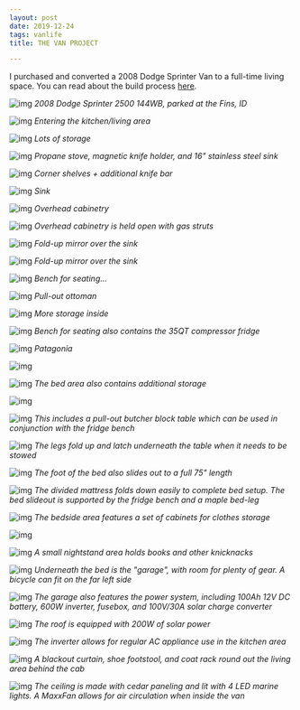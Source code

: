 ```yaml
---
layout: post
date: 2019-12-24
tags: vanlife
title: THE VAN PROJECT

---
```


I purchased and converted a 2008 Dodge Sprinter Van to a full-time living space. You can read about the build process [here](/tag/vanlife).

![img](/images/van_fins.jpg)
*2008 Dodge Sprinter 2500 144WB, parked at the Fins, ID*

![img](/images/van/kitchen/kitchen1.jpg)
*Entering the kitchen/living area*

![img](/images/van/xtra/kitchen-open.jpg)
*Lots of storage*

![img](/images/van/kitchen/kitchen0.jpg)
*Propane stove, magnetic knife holder, and 16" stainless steel sink*

![img](/images/van/kitchen/kitchen3.jpg)
*Corner shelves + additional knife bar*

![img](/images/van/kitchen/sink3.jpg)
*Sink*

![img](/images/van/xtra/overhead-closed.jpg)
*Overhead cabinetry*

![img](/images/van/xtra/overhead-open.jpg)
*Overhead cabinetry is held open with gas struts*

![img](/images/van/kitchen/mirror3.jpg)
*Fold-up mirror over the sink*

![img](/images/van/kitchen/mirror2.jpg)
*Fold-up mirror over the sink*

![img](/images/van/kitchen/fridge1.jpg)
*Bench for seating...*

![img](/images/van/kitchen/ottoman4.jpg)
*Pull-out ottoman*

![img](/images/van/kitchen/ottoman.jpg)
*More storage inside*

![img](/images/van/kitchen/fridge3.jpg)
*Bench for seating also contains the 35QT compressor fridge*

![img](/images/van/kitchen/fridge2.jpg)
*Patagonia*

![img](/images/van/kitchen/fridge4.jpg)

![img](/images/van/xtra/bed-closed.jpg)
*The bed area also contains additional storage*

![img](/images/van/furniture/bed-final.jpg)

![img](/images/van/kitchen/fridge5.jpg)
*This includes a pull-out butcher block table which can be used in conjunction with the fridge bench*

![img](/images/van/furniture/table-legs-under.jpg)
*The legs fold up and latch underneath the table when it needs to be stowed*

![img](/images/van/bed/finished-open.jpg)
*The foot of the bed also slides out to a full 75" length*

![img](/images/van/bed/finished.jpg)
*The divided mattress folds down easily to complete bed setup. The bed slideout is supported by the fridge bench and a maple bed-leg*

![img](/images/van/xtra/bedside-closed.jpg)
*The bedside area features a set of cabinets for clothes storage*

![img](/images/van/furniture/cabinet-open.jpg)

![img](/images/van/furniture/bookshelf.jpg)
*A small nightstand area holds books and other knicknacks*

![img](/images/van/xtra/rear.jpg)
*Underneath the bed is the "garage", with room for plenty of gear. A bicycle can fit on the far left side*

![img](/images/van/electricity/battery2.jpg)
*The garage also features the power system, including 100Ah 12V DC battery, 600W inverter, fusebox, and 100V/30A solar charge converter*

![img](/images/van/electricity/solar2.jpg)
*The roof is equipped with 200W of solar power*

![img](/images/van/electricity/inverter.jpg)
*The inverter allows for regular AC appliance use in the kitchen area*

![img](/images/van/xtra/front.jpg)
*A blackout curtain, shoe footstool, and coat rack round out the living area behind the cab*

![img](/images/van/ceiling/ceiling-finished2.jpg)
*The ceiling is made with cedar paneling and lit with 4 LED marine lights. A MaxxFan allows for air circulation when inside the van*
